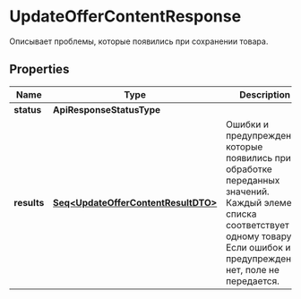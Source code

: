 

# UpdateOfferContentResponse

Описывает проблемы, которые появились при сохранении товара.

## Properties

Name | Type | Description | Notes
------------ | ------------- | ------------- | -------------
**status** | **ApiResponseStatusType** |  |  [optional]
**results** | [**Seq&lt;UpdateOfferContentResultDTO&gt;**](UpdateOfferContentResultDTO.md) | Ошибки и предупреждения, которые появились при обработке переданных значений. Каждый элемент списка соответствует одному товару.  Если ошибок и предупреждений нет, поле не передается.  |  [optional]



